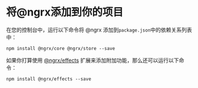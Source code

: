 # 将@ngrx添加到你的项目

在您的控制台中，运行以下命令将 @ngrx 添加到`package.json`中的依赖关系列表中：

```
npm install @ngrx/core @ngrx/store --save
```

如果你打算使用 [@ngrx/effects](https://github.com/ngrx/effects) 扩展来添加附加功能，那么还可以运行以下命令：

```
npm install @ngrx/effects --save
```

